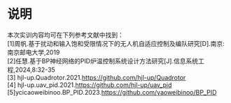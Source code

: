 # 说明
本次实训内容均可在下列参考文献中找到：<br>
[1]周帆.基于扰动和输入饱和受限情况下的无人机自适应控制及编队研究[D].南京:南京邮电大学,2019<br>
[2]任慧.基于BP神经网络的PID炉温控制系统设计方法研究[J].信息系统工程,2024,8:32-35<br>
[3] hjl-up.Quadrotor.2021.https://github.com/hjl-up/Quadrotor<br>
[4] hjl-up.uav_pid.2021.https://github.com/hjl-up/uav_pid<br>
[5]ycicaoweibinoo.BP_PID.2023.https://github.com/yaoweibinoo/BP_PID<br>
